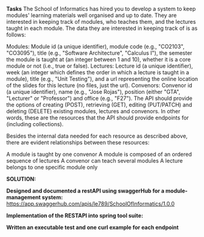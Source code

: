 **Tasks**
The School of Informatics has hired you to develop a system to keep modules' learning materials well organised and up to date. They are interested in keeping track of modules, who teaches them, and the lectures taught in each module. The data they are interested in keeping track of is as follows:

Modules: Module id (a unique identifier), module code (e.g., "CO2103", "CO3095"), title (e.g., "Software Architecture", "Calculus I"), the semester the module is taught at (an integer between 1 and 10), whether it is a core module or not (i.e., true or false).
Lectures: Lecture id (a unique identifier), week (an integer which defines the order in which a lecture is taught in a module), title (e.g., "Unit Testing"), and a url representing the online location of the slides for this lecture (no files, just the url).
Convenors: Convenor id (a unique identifier), name (e.g., "Jose Rojas"), position (either "GTA", "Lecturer" or "Professor") and office (e.g., "F27").
The API should provide the options of creating (POST), retrieving (GET), editing (PUT/PATCH) and deleting (DELETE) existing modules, lectures and convenors. In other words, these are the resources that the API should provide endpoints for (including collections).

Besides the internal data needed for each resource as described above, there are evident relationships between these resources:

A module is taught by one convenor
A module is composed of an ordered sequence of lectures
A convenor can teach several modules
A lecture belongs to one specific module only

**SOLUTION:**

**Designed and documented a restAPI using swaggerHub for a module-management system:**
https://app.swaggerhub.com/apis/le789/SchoolOfInformatics/1.0.0

**Implementation of the RESTAPI into spring tool suite:**

**Written an executable test and one curl example for each endpoint**

